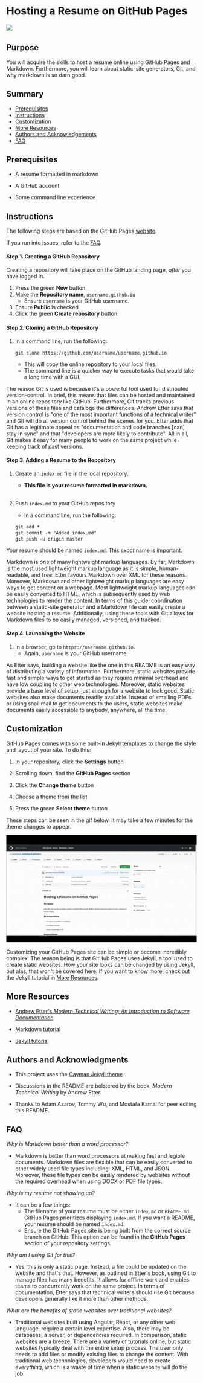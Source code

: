 # Hosting a Resume on GitHub Pages

![](resume.gif)

## Purpose

You will acquire the skills to host a resume online using GitHub Pages and Markdown. Furthermore, you will learn about static-site generators, Git, and why markdown is so darn good.

## Summary

- [Prerequisites](#prerequisites)
- [Instructions](#instructions)
- [Customization](#customization)
- [More Resources](#more-resources)
- [Authors and Acknowledgements](#authors-and-acknowledgments)
- [FAQ](#faq)

## Prerequisites

- A resume formatted in markdown

- A GitHub account

- Some command line experience

## Instructions

The following steps are based on the GitHub Pages [website](https://pages.github.com/).

If you run into issues, refer to the [FAQ](#faq).

#### Step 1. Creating a GitHub Repository

Creating a repository will take place on the GitHub landing page, _after_ you have logged in.

1. Press the green **New** button.
2. Make the **Repository name**, `username.github.io`
    - Ensure `username` is your GitHub username.
3. Ensure **Public** is checked
4. Click the green **Create repository** button.

#### Step 2. Cloning a GitHub Repository
 
1. In a command line, run the following:
    ```
    git clone https://github.com/username/username.github.io
    ```
    * This will copy the online repository to your local files.
    * The command line is a quicker way to execute tasks that would take a long time  with a GUI.

The reason Git is used is because it's a powerful tool used for distributed version-control. In brief, this means that files can be hosted and maintained in an online repository like GitHub. Furthermore, Git tracks previous versions of those files and catalogs the differences. Andrew Etter says that version control is "one of the most important functions of a technical writer" and Git will do all version control behind the scenes for you. Etter adds that Git has a legitimate appeal as "documentation and code branches [can] stay in sync" and that "developers are more likely to contribute". All in all, Git makes it easy for many people to work on the same project while keeping track of past versions. 

#### Step 3. Adding a Resume to the Repository
 
1. Create an `index.md` file in the local repository.
    * **This file is your resume formatted in markdown.**
    <br/>

2. Push `index.md` to your GitHub repository

    * In a command line, run the following:
    ```
    git add *
    git commit -m "Added index.md"
    git push -u origin master
    ```

Your resume should be named `index.md`. This _exact_ name is important.

Markdown is one of many lightweight markup languages. By far, Markdown is the most used lightweight markup language as it is simple, human-readable, and free. Etter favours Markdown over XML for these reasons. Moreover, Markdown and other lightweight markup languages are easy ways to get content on a webpage. Most lightweight markup languages can be easily converted to HTML, which is subsequently used by web technologies to render the content. In terms of this guide, coordination between a static-site generator and a Markdown file can easily create a website hosting a resume. Additionally, using these tools with Git allows for Markdown files to be easily managed, versioned, and tracked.

#### Step 4. Launching the Website

1. In a browser, go to `https://username.github.io`.
    * Again, `username` is your GitHub username.

As Etter says, building a website like the one in this README is an easy way of distributing a variety of information. Furthermore, static websites provide fast and simple ways to get started as they require minimal overhead and have low coupling to other web technologies. Moreover, static websites provide a base level of setup, just enough for a website to look good. Static websites also make documents readily available. Instead of emailing PDFs or using snail mail to get documents to the users, static websites make documents easily accessible to anybody, anywhere, all the time.

## Customization

GitHub Pages comes with some built-in Jekyll templates to change the style and layout of your site. To do this:

1. In your repository, click the **Settings** button

2. Scrolling down, find the **GitHub Pages** section

3. Click the **Change theme** button

4. Choose a theme from the list

5. Press the green **Select theme** button

These steps can be seen in the gif below. It may take a few minutes for the theme changes to appear.

![](customize.gif)

Customizing your GitHub Pages site can be simple or become incredibly complex. The reason being is that GitHub Pages uses Jekyll, a tool used to create static websites. How your site looks can be changed by using Jekyll, but alas, that won't be covered here. If you want to know more, check out the Jekyll tutorial in [More Resources](#more-resources).

## More Resources

- [Andrew Etter's _Modern Technical Writing: An Introduction to Software Documentation_](https://www.amazon.ca/Modern-Technical-Writing-Introduction-Documentation-ebook/dp/B01A2QL9SS)
- [Markdown tutorial](https://www.markdowntutorial.com/)

- [Jekyll tutorial](https://jekyllrb.com/tutorials/video-walkthroughs/)
## Authors and Acknowledgments

* This project uses the [Cayman Jekyll theme](https://github.com/pages-themes/cayman).

* Discussions in the README are bolstered by the book, _Modern Technical Writing_ by Andrew Etter.

* Thanks to Adam Azarov, Tommy Wu, and Mostafa Kamal for peer editing this README.

## FAQ

_Why is Markdown better than a word processor?_
- Markdown is better than word processors at making fast and legible documents. Markdown files are flexible that can be easily converted to other widely used file types including: XML, HTML, and JSON. Moreover, these file types can be easily rendered by websites without the required overhead when using DOCX or PDF file types.

_Why is my resume not showing up?_
- It can be a few things:
    - The filename of your resume must be either `index.md` or `README.md`. GitHub Pages prioritizes displaying `index.md`. If you want a README, your resume should be named `index.md`.
    - Ensure the GitHub Pages site is being built from the correct source branch on GitHub. This option can be found in the **GitHub Pages** section of your repository settings.

_Why am I using Git for this?_

- Yes, this is only a static page. Instead, a file could be updated on the website and that's that. However, as outlined in Etter's book, using Git to manage files has many benefits. It allows for offline work and enables teams to concurrently work on the same project. In terms of documentation, Etter says that technical writers should use Git because developers generally like it more than other methods.

_What are the benefits of static websites over traditional websites?_

- Traditional websites built using Angular, React, or any other web language, require a certain level expertise. Also, there may be databases, a server, or dependencies required. In comparison, static websites are a breeze. There are a variety of tutorials online, but static websites typically deal with the entire setup process. The user only needs to add files or modify existing files to change the content. With traditional web technologies, developers would need to create _everything_, which is a waste of time when a static website will do the job.
